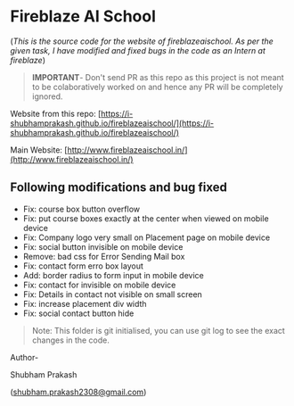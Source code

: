 # Fireblaze AI School

(*This is the source code for the website of fireblazeaischool.  As per the given task, I have modified and fixed bugs in the code as an Intern at fireblaze*)

> **IMPORTANT**- Don't send PR as this repo as this project is not meant to be colaboratively worked on and hence any PR will be completely ignored.

 Website from this repo: [https://i-shubhamprakash.github.io/fireblazeaischool/](https://i-shubhamprakash.github.io/fireblazeaischool/)

Main Website: [http://www.fireblazeaischool.in/](http://www.fireblazeaischool.in/)

## Following modifications and bug fixed

* Fix: course box button overflow
* Fix: put course boxes exactly at the center when viewed on mobile device
* Fix: Company logo very small on Placement page on mobile device
* Fix: social button invisible on mobile device
* Remove: bad css for Error Sending Mail  box
* Fix: contact form erro box layout
* Add: border radius to form input in mobile device
* Fix: contact for invisible on mobile device
* Fix: Details in contact not visible on small screen
* Fix: increase placement div width
* Fix: social contact button hide

> Note: This folder is git initialised, you can use git log to see the exact changes in the code.

Author-

Shubham Prakash

(shubham.prakash2308@gmail.com)